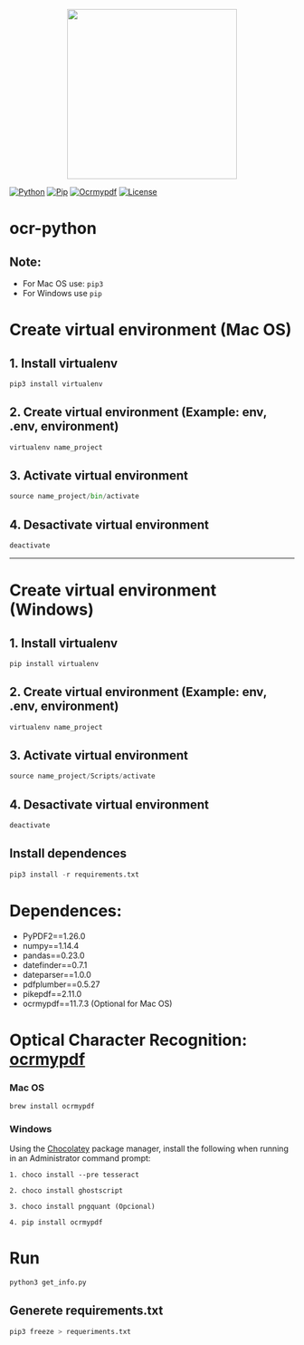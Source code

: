 <p align="center">
    <img src="https://i.imgur.com/Co75En9.png" width="300">
</p>

[![Python][python-badge]][python-url]
[![Pip][pip-badge]][pip-url]
[![Ocrmypdf][ocrmypdf-badge]][ocrmypdf-url]
[![License][license-badge]][license-url]

# ocr-python

## Note:
- For Mac OS use: ```pip3```
- For Windows use ```pip```

# Create virtual environment (Mac OS)
## 1. Install virtualenv
```python
pip3 install virtualenv
```

## 2. Create virtual environment (Example: env, .env, environment)
```python
virtualenv name_project
```

## 3. Activate virtual environment
```python
source name_project/bin/activate
```

## 4. Desactivate virtual environment
```python
deactivate
```

---

# Create virtual environment (Windows)
## 1. Install virtualenv
```python
pip install virtualenv
```

## 2. Create virtual environment (Example: env, .env, environment)
```python
virtualenv name_project
```

## 3. Activate virtual environment
```python
source name_project/Scripts/activate
```

## 4. Desactivate virtual environment
```python
deactivate
```

## Install dependences
```python
pip3 install -r requirements.txt
```

# Dependences:

- PyPDF2==1.26.0
- numpy==1.14.4
- pandas==0.23.0
- datefinder==0.7.1
- dateparser==1.0.0
- pdfplumber==0.5.27
- pikepdf==2.11.0
- ocrmypdf==11.7.3 (Optional for Mac OS)

# Optical Character Recognition: [ocrmypdf][ocrmypdf-url]

### Mac OS
```
brew install ocrmypdf
```

### Windows
Using the [Chocolatey][chocolatey-url] package manager, install the following when running in an Administrator command prompt:
```
1. choco install --pre tesseract
```

```
2. choco install ghostscript
```

```
3. choco install pngquant (Opcional)
```

```
4. pip install ocrmypdf
```

# Run
```python
python3 get_info.py
```

## Generete requirements.txt
```python
pip3 freeze > requeriments.txt
```

[python-badge]: https://img.shields.io/badge/python-v3.6.5-brightgreen
[python-url]: https://www.python.org/downloads/release/python-365/
[pip-badge]: https://img.shields.io/badge/pip-v21.0.1-brightgreen
[pip-url]: https://pip.pypa.io/en/stable/installing/
[ocrmypdf-badge]: https://img.shields.io/badge/ocrmypdf-v11.7.3-brightgreen
[ocrmypdf-url]: https://ocrmypdf.readthedocs.io/en/v11.7.3/
[license-badge]: https://img.shields.io/badge/license-MIT-green.svg
[license-url]: https://opensource.org/licenses/MIT
[ocrmypdf-url]: https://ocrmypdf.readthedocs.io/en/latest/installation.html
[chocolatey-url]: https://chocolatey.org/install